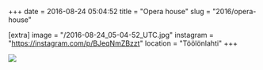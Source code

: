 +++
date = 2016-08-24 05:04:52
title = "Opera house"
slug = "2016/opera-house"

[extra]
image = "/2016-08-24_05-04-52_UTC.jpg"
instagram = "https://instagram.com/p/BJeqNmZBzzt"
location = "Töölönlahti"
+++

<img src="/2016-08-24_05-04-52_UTC.jpg" />
